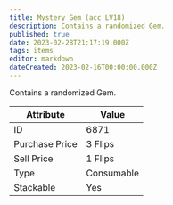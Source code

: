 ```yaml
---
title: Mystery Gem (acc LV18)
description: Contains a randomized Gem.
published: true
date: 2023-02-28T21:17:19.000Z
tags: items
editor: markdown
dateCreated: 2023-02-16T00:00:00.000Z
---
```


Contains a randomized Gem.

|Attribute|Value|
|-|-|
|ID|6871|
|Purchase Price|3 Flips|
|Sell Price|1 Flips|
|Type|Consumable|
|Stackable|Yes|

